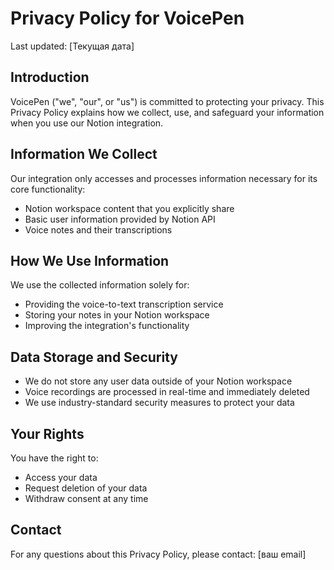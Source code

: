 # Privacy Policy for VoicePen

Last updated: [Текущая дата]

## Introduction
VoicePen ("we", "our", or "us") is committed to protecting your privacy. This Privacy Policy explains how we collect, use, and safeguard your information when you use our Notion integration.

## Information We Collect
Our integration only accesses and processes information necessary for its core functionality:
- Notion workspace content that you explicitly share
- Basic user information provided by Notion API
- Voice notes and their transcriptions

## How We Use Information
We use the collected information solely for:
- Providing the voice-to-text transcription service
- Storing your notes in your Notion workspace
- Improving the integration's functionality

## Data Storage and Security
- We do not store any user data outside of your Notion workspace
- Voice recordings are processed in real-time and immediately deleted
- We use industry-standard security measures to protect your data

## Your Rights
You have the right to:
- Access your data
- Request deletion of your data
- Withdraw consent at any time

## Contact
For any questions about this Privacy Policy, please contact: [ваш email]
